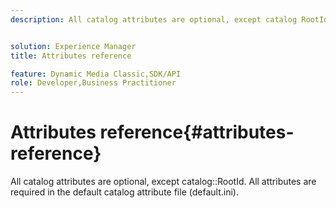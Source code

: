 ```yaml
---
description: All catalog attributes are optional, except catalog RootId. All attributes are required in the default catalog attribute file (default.ini).


solution: Experience Manager
title: Attributes reference

feature: Dynamic Media Classic,SDK/API
role: Developer,Business Practitioner
---
```


# Attributes reference{#attributes-reference}

All catalog attributes are optional, except catalog::RootId. All attributes are required in the default catalog attribute file (default.ini).

